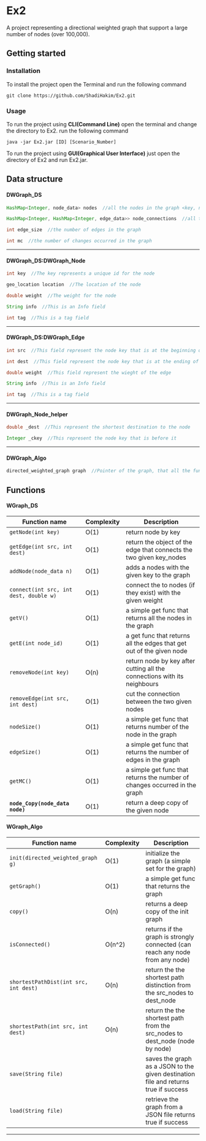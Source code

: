 # Ex2
A project representing a directional weighted graph that support a large number of nodes (over 100,000).

## Getting started

### Installation
To install the project open the Terminal and run the following command

    git clone https://github.com/ShadiHakim/Ex2.git

### Usage
To run the project using **CLI(Command Line)** open the terminal and change the directory to Ex2.
run the following command

    java -jar Ex2.jar [ID] [Scenario_Number]

To run the project using **GUI(Graphical User Interface)** just open the directory of Ex2 and run Ex2.jar.

## Data structure

#### DWGraph_DS

```java
HashMap<Integer, node_data> nodes  //all the nodes in the graph <key, node>
```

```java
HashMap<Integer, HashMap<Integer, edge_data>> node_connections  //all the connections of the node <key, map<neighbour_key, edge>>
```

```java
int edge_size  //the number of edges in the graph
```

```java
int mc  //the number of changes occurred in the graph
```

----

#### DWGraph_DS:DWGraph_Node

```java
int key  //The key represents a unique id for the node 
```

```java
geo_location location  //The location of the node 
```

```java
double weight  //The weight for the node 
```

```java
String info  //This is an Info field
```

```java
int tag  //This is a tag field
```

----

#### DWGraph_DS:DWGraph_Edge

```java
int src  //This field represent the node key that is at the beginning of the edge  
```

```java
int dest  //This field represent the node key that is at the ending of the edge
```

```java
double weight  //This field represent the wieght of the edge
```

```java
String info  //This is an Info field
```

```java
int tag  //This is a tag field
```

----

#### DWGraph_Node_helper

```java
double _dest  //This represent the shortest destination to the node
```

```java
Integer _ckey  //This represent the node key that is before it
```

----

#### DWGraph_Algo

```java
directed_weighted_graph graph  //Pointer of the graph, that all the functions will be done on
```

## Functions

#### WGraph_DS

| Function name | Complexity | Description |
| ------------- | ------------- | ------------------------------ |
| `getNode(int key)` | O(1) | return node by key |
| `getEdge(int src, int dest)` | O(1) | return the object of the edge that connects the two given key_nodes |
| `addNode(node_data n)` | O(1) | adds a nodes with the given key to the graph |
| `connect(int src, int dest, double w)` | O(1) | connect the to nodes (if they exist) with the given weight |
| `getV()` | O(1) | a simple get func that returns all the nodes in the graph |
| `getE(int node_id)` | O(1) | a get func that returns all the edges that get out of the given node |
| `removeNode(int key)` | O(n) | return node by key after cutting all the connections with its neighbours |
| `removeEdge(int src, int dest)` | O(1) | cut the connection between the two given nodes  |
| `nodeSize()` | O(1) | a simple get func that returns number of the node in the graph |
| `edgeSize()` | O(1) | a simple get func that returns the number of edges in the graph |
| `getMC()` | O(1) | a simple get func that returns the number of changes occurred in the graph |
| **`node_Copy(node_data node)`** | O(1) | return a deep copy of the given node |


#### WGraph_Algo

| Function name | Complexity | Description |
| ------------- | ------------- | ------------------------------ |
| `init(directed_weighted_graph g)` | O(1) | initialize the graph (a simple set for the graph) |
| `getGraph()` | O(1) | a simple get func that returns the graph |
| `copy()` | O(n) | returns a deep copy of the init graph |
| `isConnected()` | O(n^2) | returns if the graph is strongly connected (can reach any node from any node) |
| `shortestPathDist(int src, int dest)` | O(n) | return the the shortest path distinction from the src_nodes to dest_node |
| `shortestPath(int src, int dest)` | O(n) | return the the shortest path from the src_nodes to dest_node (node by node) |
| `save(String file)` | | saves the graph as a JSON to the given destination file and returns true if success  |
| `load(String file)` | | retrieve the graph from a JSON file returns true if success |

----
